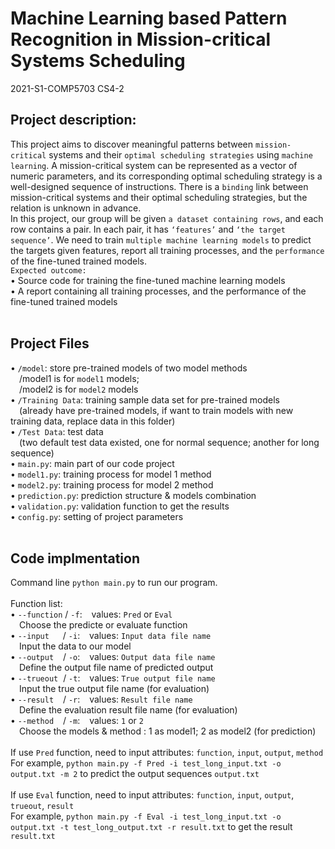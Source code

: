 # Machine Learning based Pattern Recognition in Mission-critical Systems Scheduling
2021-S1-COMP5703  CS4-2
## Project description:
This project aims to discover meaningful patterns between `mission-critical` systems and their `optimal scheduling strategies` using `machine learning`. 
A mission-critical system can be represented as a vector of numeric parameters, and its corresponding optimal scheduling strategy is a well-designed sequence of instructions. 
There is a `binding` link between mission-critical systems and their optimal scheduling strategies, but the relation is unknown in advance.   
In this project, our group will be given `a dataset containing rows`, and each row contains a pair. In each pair, it has `‘features’` and `‘the target sequence’`. 
We need to train `multiple machine learning models` to predict the targets given features, report all training processes, and the `performance` of the fine-tuned trained models.  
`Expected outcome:`  
• Source code for training the fine-tuned machine learning models  
• A report containing all training processes, and the performance of the fine-tuned trained models  
<br/> 
## Project Files  
• `/model`: store pre-trained models of two model methods  
&#8195;/model1 is for `model1` models;  
&#8195;/model2 is for `model2` models  
• `/Training Data`: training sample data set for pre-trained models  
&#8195;(already have pre-trained models, if want to train models with new training data, replace data in this folder)  
• `/Test Data`: test data  
&#8195;(two default test data existed, one for normal sequence; another for long sequence)  
• `main.py`: main part of our code project  
• `model1.py`: training process for model 1 method  
• `model2.py`: training process for model 2 method  
• `prediction.py`: prediction structure & models combination   
• `validation.py`: validation function to get the results  
• `config.py`: setting of project parameters  
<br/> 
## Code implmentation
Command line `python main.py` to run our program.  
<br/> 
Function list:  
• `--function` / `-f`: &#8194; values: `Pred` or `Eval`  
&#8195;Choose the predicte or evaluate function  
• `--input` &#8195;&#160;/ `-i`: &#8194; values: `Input data file name`   
&#8195;Input the data to our model  
• `--output` &#8194;&#160;/ `-o`: &#8194; values: `Output data file name`   
&#8195;Define the output file name of predicted output  
• `--trueout` &#160;/ `-t`: &#8194; values: `True output file name`    
&#8195;Input the true output file name  (for evaluation)  
• `--result` &#8194;&#160;/ `-r`: &#8194; values: `Result file name`   
&#8195;Define the evaluation result file name  (for evaluation)  
• `--method` &#8194;&#160;/ `-m`: &#8194; values: `1` or `2`   
&#8195;Choose the models & method : 1 as model1; 2 as model2  (for prediction)  
<br/> 
If use `Pred` function, need to input attributes: `function`, `input`, `output`, `method`  
For example, `python main.py -f Pred -i test_long_input.txt -o output.txt -m 2` to predict the output sequences `output.txt`   
<br/>
If use `Eval` function, need to input attributes: `function`, `input`, `output`, `trueout`, `result`  
For example, `python main.py -f Eval -i test_long_input.txt -o output.txt -t test_long_output.txt -r result.txt` to get the result `result.txt`   


